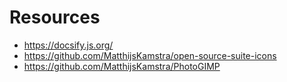 # Resources

- https://docsify.js.org/
- https://github.com/MatthijsKamstra/open-source-suite-icons
- https://github.com/MatthijsKamstra/PhotoGIMP
